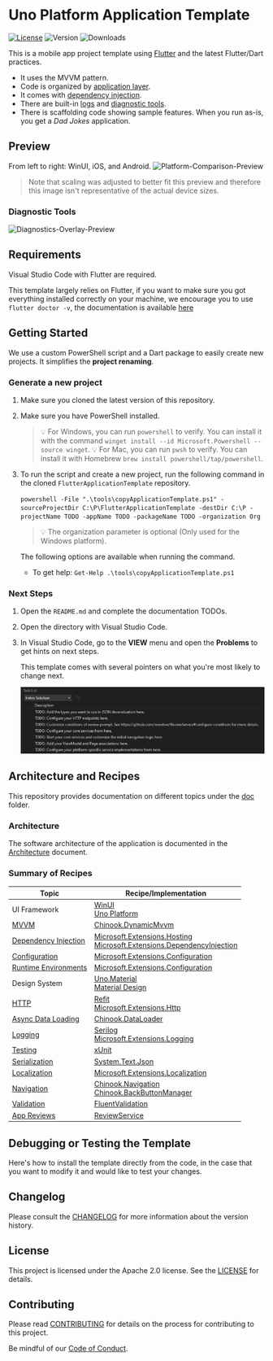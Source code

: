 ﻿# Uno Platform Application Template

[![License](https://img.shields.io/badge/License-Apache%202.0-blue.svg?style=flat-square)](LICENSE) ![Version](https://img.shields.io/nuget/v/NV.Templates.Mobile?style=flat-square) ![Downloads](https://img.shields.io/nuget/dt/NV.Templates.Mobile?style=flat-square)

This is a mobile app project template using [Flutter](https://github.com/flutter) and the latest Flutter/Dart practices.

- It uses the MVVM pattern.
- Code is organized by [application layer](doc/Architecture.md#Solution-Structure).
- It comes with [dependency injection](doc/DependencyInjection.md).
- There are built-in [logs](doc/Logging.md) and [diagnostic tools](doc/Diagnostics.md).
- There is scaffolding code showing sample features.
  When you run as-is, you get a _Dad Jokes_ application.

## Preview
From left to right: WinUI, iOS, and Android.
![Platform-Comparison-Preview](https://user-images.githubusercontent.com/39710855/264705525-d070952c-04c7-4f4a-b6af-957f8415fb3e.png)
> Note that scaling was adjusted to better fit this preview and therefore this image isn't representative of the actual device sizes.

### Diagnostic Tools
![Diagnostics-Overlay-Preview](https://user-images.githubusercontent.com/39710855/264691340-dbc9d137-a199-4969-94d7-7dd430e08da7.gif)

## Requirements

Visual Studio Code with Flutter are required.

This template largely relies on Flutter, if you want to make sure you got everything installed correctly on your machine, we encourage you to use `flutter doctor -v`, the documentation is available [here](https://docs.flutter.dev/)

## Getting Started

We use a custom PowerShell script and a Dart package to easily create new projects. It simplifies the **project renaming**.

### Generate a new project

1. Make sure you cloned the latest version of this repository.

2. Make sure you have PowerShell installed.

   > 💡 For Windows, you can run `powershell` to verify. You can install it with the command `winget install --id Microsoft.Powershell --source winget`.
   > 💡 For Mac, you can run `pwsh` to verify. You can install it with Homebrew `brew install powershell/tap/powershell`.

3. To run the script and create a new project, run the following command in the cloned `FlutterApplicationTemplate` repository.

   `powershell -File ".\tools\copyApplicationTemplate.ps1" -sourceProjectDir C:\P\FlutterApplicationTemplate -destDir C:\P -projectName TODO -appName TODO -packageName TODO -organization Org`

   > 💡 The organization parameter is optional (Only used for the Windows platform).

   The following options are available when running the command.

   - To get help: `Get-Help .\tools\copyApplicationTemplate.ps1`

### Next Steps

1. Open the `README.md` and complete the documentation TODOs.
2. Open the directory with Visual Studio Code.
3. In Visual Studio Code, go to the **VIEW** menu and open the **Problems** to get hints on next steps.
   
   This template comes with several pointers on what you're most likely to change next.
   
   ![](doc/images/VisualStudioTaskListForNextSteps.PNG)

## Architecture and Recipes
This repository provides documentation on different topics under the [doc](doc/) folder.

### Architecture

The software architecture of the application is documented in the [Architecture](doc/Architecture.md) document.

### Summary of Recipes
| Topic | Recipe/Implementation |
|-|-|
UI Framework | [WinUI](https://learn.microsoft.com/en-us/windows/apps/winui/)<br/>[Uno Platform](https://platform.uno/)
[MVVM](doc/Architecture.md#mvvm---viewmodels) | [Chinook.DynamicMvvm](https://github.com/nventive/Chinook.DynamicMvvm)
[Dependency Injection](doc/DependencyInjection.md) | [Microsoft.Extensions.Hosting](https://www.nuget.org/packages/Microsoft.Extensions.Hosting)<br/>[Microsoft.Extensions.DependencyInjection](https://learn.microsoft.com/en-us/dotnet/api/microsoft.extensions.dependencyinjection)
[Configuration](doc/Configuration.md) | [Microsoft.Extensions.Configuration](https://learn.microsoft.com/en-us/dotnet/api/microsoft.extensions.configuration)
[Runtime Environments](doc/Environments.md) | [Microsoft.Extensions.Configuration](https://learn.microsoft.com/en-us/dotnet/api/microsoft.extensions.configuration)
Design System | [Uno.Material](https://platform.uno/docs/articles/external/uno.themes/doc/material-getting-started.html)<br/>[Material Design](https://m3.material.io/)
[HTTP](doc/HTTP.md) | [Refit](https://github.com/reactiveui/refit)<br/>[Microsoft.Extensions.Http](https://learn.microsoft.com/en-us/dotnet/api/microsoft.extensions.http)
[Async Data Loading](doc/DataLoading.md) | [Chinook.DataLoader](https://github.com/nventive/Chinook.DataLoader)
[Logging](doc/Logging.md) | [Serilog](https://serilog.net/)<br/>[Microsoft.Extensions.Logging](https://learn.microsoft.com/en-us/dotnet/api/microsoft.extensions.logging)
[Testing](doc/Testing.md) | [xUnit](https://github.com/xunit/xunit)
[Serialization](doc/Serialization.md) | [System.Text.Json](https://docs.microsoft.com/en-us/dotnet/api/system.text.json)
[Localization](doc/Localization.md) | [Microsoft.Extensions.Localization](https://learn.microsoft.com/en-us/dotnet/api/microsoft.extensions.localization)
[Navigation](doc/Architecture.md#navigation) | [Chinook.Navigation](https://github.com/nventive/Chinook.Navigation)<br/>[Chinook.BackButtonManager](https://github.com/nventive/Chinook.BackButtonManager)
[Validation](doc/Validation.md) | [FluentValidation](https://fluentvalidation.net/)
[App Reviews](doc/Reviews.md) | [ReviewService](https://github.com/nventive/ReviewService)

## Debugging or Testing the Template
Here's how to install the template directly from the code, in the case that you want to modify it and would like to test your changes.

## Changelog

Please consult the [CHANGELOG](CHANGELOG.md) for more information about the version history.

## License

This project is licensed under the Apache 2.0 license. See the [LICENSE](LICENSE) for details.

## Contributing

Please read [CONTRIBUTING](CONTRIBUTING.md) for details on the process for contributing to this project.

Be mindful of our [Code of Conduct](CODE_OF_CONDUCT.md).
